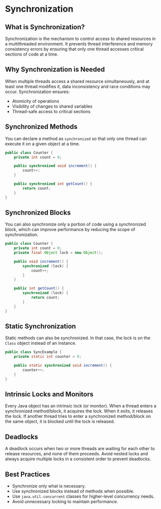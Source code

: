 # Synchronization

## What is Synchronization?

Synchronization is the mechanism to control access to shared resources in a multithreaded environment. It prevents thread interference and memory consistency errors by ensuring that only one thread accesses critical sections of code at a time.

## Why Synchronization is Needed

When multiple threads access a shared resource simultaneously, and at least one thread modifies it, data inconsistency and race conditions may occur. Synchronization ensures:

- Atomicity of operations
- Visibility of changes to shared variables
- Thread-safe access to critical sections

## Synchronized Methods

You can declare a method as `synchronized` so that only one thread can execute it on a given object at a time.

```java
public class Counter {
    private int count = 0;

    public synchronized void increment() {
        count++;
    }

    public synchronized int getCount() {
        return count;
    }
}
```

## Synchronized Blocks

You can also synchronize only a portion of code using a synchronized block, which can improve performance by reducing the scope of synchronization.

```java
public class Counter {
    private int count = 0;
    private final Object lock = new Object();

    public void increment() {
        synchronized (lock) {
            count++;
        }
    }

    public int getCount() {
        synchronized (lock) {
            return count;
        }
    }
}
```

## Static Synchronization

Static methods can also be synchronized. In that case, the lock is on the `Class` object instead of an instance.

```java
public class SyncExample {
    private static int counter = 0;

    public static synchronized void increment() {
        counter++;
    }
}
```

## Intrinsic Locks and Monitors

Every Java object has an intrinsic lock (or monitor). When a thread enters a synchronized method/block, it acquires the lock. When it exits, it releases the lock. If another thread tries to enter a synchronized method/block on the same object, it is blocked until the lock is released.

## Deadlocks

A deadlock occurs when two or more threads are waiting for each other to release resources, and none of them proceeds. Avoid nested locks and always acquire multiple locks in a consistent order to prevent deadlocks.

## Best Practices

- Synchronize only what is necessary.
- Use synchronized blocks instead of methods when possible.
- Use `java.util.concurrent` classes for higher-level concurrency needs.
- Avoid unnecessary locking to maintain performance.
